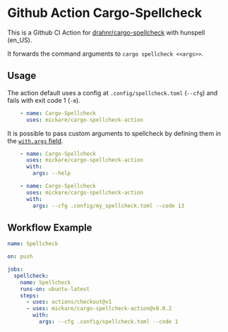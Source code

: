 # Github Action Cargo-Spellcheck

This is a Github CI Action for [drahnr/cargo-spellcheck](https://github.com/drahnr/cargo-spellcheck/blob/master/.config/spellcheck.toml) with hunspell (en_US).

It forwards the command arguments to `cargo spellcheck <<args>>`.

## Usage

The action default uses a config at `.config/spellcheck.toml` (`--cfg`) and fails with exit code 1 (`-m`).
```yml
    - name: Cargo-Spellcheck
      uses: mickare/cargo-spellcheck-action
```

It is possible to pass custom arguments to spellcheck by defining them in the [`with.args` field](https://docs.github.com/en/actions/reference/workflow-syntax-for-github-actions#jobsjob_idstepswithargs).


```yml
    - name: Cargo-Spellcheck
      uses: mickare/cargo-spellcheck-action
      with:
        args: --help
```

```yml
    - name: Cargo-Spellcheck
      uses: mickare/cargo-spellcheck-action
      with:
        args: --cfg .config/my_spellcheck.toml --code 13
```

## Workflow Example
```yml
name: Spellcheck

on: push

jobs:
  spellcheck:
    name: Spellcheck
    runs-on: ubuntu-latest
    steps:
      - uses: actions/checkout@v1
      - uses: mickare/cargo-spellcheck-action@v0.0.2
        with:
          args: --cfg .config/spellcheck.toml --code 1

```